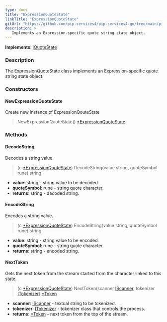 ```yaml
---
type: docs
title: "ExpressionQuoteState"
linkTitle: "ExpressionQuoteState"
gitUrl: "https://github.com/pip-services4/pip-services4-go/tree/main/pip-services4-expressions-go"
description: > 
   Implements an Expression-specific quote string state object.
---
```


**Implements**: [IQuoteState](../../../tokenizers/iquote_state)

### Description

The ExpressionQuoteState class implements an Expression-specific quote string state object.

### Constructors

#### NewExpressionQuoteState
Create new instance of ExpressionQouteState

> NewExpressionQuoteState() [*ExpressionQuoteState]()


### Methods

#### DecodeString
Decodes a string value.

> (c [*ExpressionQuoteState]()) DecodeString(value string, quoteSymbol rune) string

- **value**: string - string value to be decoded.
- **quoteSymbol**: rune - string quote character.
- **returns**: string - decoded string.

#### EncodeString
Encodes a string value.
> (c [*ExpressionQuoteState]()) EncodeString(value string, quoteSymbol rune) string

- **value**: string - string value to be encoded.
- **quoteSymbol**: rune - string quote character.
- **returns**: string - encoded string.


#### NextToken
Gets the next token from the stream started from the character linked to this state.

> (c [*ExpressionQuoteState]()) NextToken(scanner [IScanner](../../../io/iscanner), tokenizer [ITokenizer](../../../tokenizers/itokenizer)) [*Token](../../../tokenizers/token)

- **scanner**: [IScanner](../../../io/iscanner) - textual string to be tokenized.
- **tokenizer**: [ITokenizer](../../../tokenizers/itokenizer) - tokenizer class that controls the process.
- **returns**: [*Token](../../../tokenizers/token) - next token from the top of the stream.


